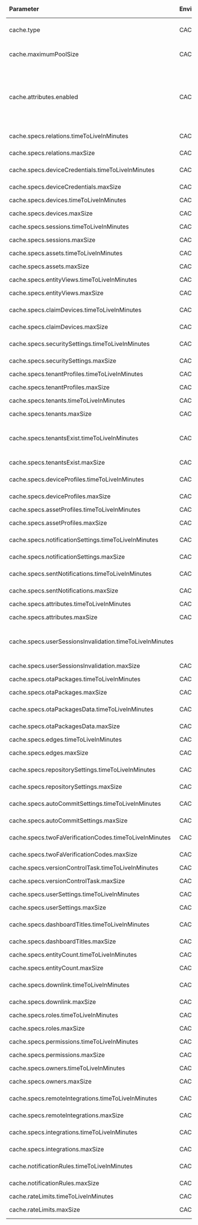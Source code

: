<table>
  <thead>
      <tr>
          <td style="width: 25%"><b>Parameter</b></td><td style="width: 30%"><b>Environment Variable</b></td><td style="width: 15%"><b>Default Value</b></td><td style="width: 30%"><b>Description</b></td>
      </tr>
  </thead>
  <tbody>
      <tr>
          <td>cache.type</td>
          <td>CACHE_TYPE</td>
          <td>caffeine</td>
          <td>Type of cache engine.Allowed values: Caffeine or Redis</td>
      </tr>
      <tr>
          <td>cache.maximumPoolSize</td>
          <td>CACHE_MAXIMUM_POOL_SIZE</td>
          <td>16</td>
          <td>Max pool size to process futures that calls the external cache</td>
      </tr>
      <tr>
          <td>cache.attributes.enabled</td>
          <td>CACHE_ATTRIBUTES_ENABLED</td>
          <td>true</td>
          <td>Make sure that if cache.type is 'redis' and cache.attributes.enabled is 'true' that you change 'maxmemory-policy' Redis config property to 'allkeys-lru', 'allkeys-lfu' or 'allkeys-random'</td>
      </tr>
      <tr>
          <td>cache.specs.relations.timeToLiveInMinutes</td>
          <td>CACHE_SPECS_RELATIONS_TTL</td>
          <td>1440</td>
          <td>Relations cache max size.</td>
      </tr>
      <tr>
          <td>cache.specs.relations.maxSize</td>
          <td>CACHE_SPECS_RELATIONS_MAX_SIZE</td>
          <td>10000</td>
          <td>maxSize: 0 means the cache is disabled</td>
      </tr>
      <tr>
          <td>cache.specs.deviceCredentials.timeToLiveInMinutes</td>
          <td>CACHE_SPECS_DEVICE_CREDENTIALS_TTL</td>
          <td>1440</td>
          <td>deviceCredentials cache TTL</td>
      </tr>
      <tr>
          <td>cache.specs.deviceCredentials.maxSize</td>
          <td>CACHE_SPECS_DEVICE_CREDENTIALS_MAX_SIZE</td>
          <td>10000</td>
          <td>maxSize: 0 means the cache is disabled</td>
      </tr>
      <tr>
          <td>cache.specs.devices.timeToLiveInMinutes</td>
          <td>CACHE_SPECS_DEVICES_TTL</td>
          <td>1440</td>
          <td>device cache TTL</td>
      </tr>
      <tr>
          <td>cache.specs.devices.maxSize</td>
          <td>CACHE_SPECS_DEVICES_MAX_SIZE</td>
          <td>10000</td>
          <td>maxSize: 0 means the cache is disabled</td>
      </tr>
      <tr>
          <td>cache.specs.sessions.timeToLiveInMinutes</td>
          <td>CACHE_SPECS_SESSIONS_TTL</td>
          <td>1440</td>
          <td>sessions cache TTL</td>
      </tr>
      <tr>
          <td>cache.specs.sessions.maxSize</td>
          <td>CACHE_SPECS_SESSIONS_MAX_SIZE</td>
          <td>10000</td>
          <td>maxSize: 0 means the cache is disabled</td>
      </tr>
      <tr>
          <td>cache.specs.assets.timeToLiveInMinutes</td>
          <td>CACHE_SPECS_ASSETS_TTL</td>
          <td>1440</td>
          <td>assets cache TTL</td>
      </tr>
      <tr>
          <td>cache.specs.assets.maxSize</td>
          <td>CACHE_SPECS_ASSETS_MAX_SIZE</td>
          <td>10000</td>
          <td>maxSize: 0 means the cache is disabled</td>
      </tr>
      <tr>
          <td>cache.specs.entityViews.timeToLiveInMinutes</td>
          <td>CACHE_SPECS_ENTITY_VIEWS_TTL</td>
          <td>1440</td>
          <td>entity view cache TTL</td>
      </tr>
      <tr>
          <td>cache.specs.entityViews.maxSize</td>
          <td>CACHE_SPECS_ENTITY_VIEWS_MAX_SIZE</td>
          <td>10000</td>
          <td>maxSize: 0 means the cache is disabled</td>
      </tr>
      <tr>
          <td>cache.specs.claimDevices.timeToLiveInMinutes</td>
          <td>CACHE_SPECS_CLAIM_DEVICES_TTL</td>
          <td>1440</td>
          <td>claim devices cache TTL</td>
      </tr>
      <tr>
          <td>cache.specs.claimDevices.maxSize</td>
          <td>CACHE_SPECS_CLAIM_DEVICES_MAX_SIZE</td>
          <td>1000</td>
          <td>maxSize: 0 means the cache is disabled</td>
      </tr>
      <tr>
          <td>cache.specs.securitySettings.timeToLiveInMinutes</td>
          <td>CACHE_SPECS_SECURITY_SETTINGS_TTL</td>
          <td>1440</td>
          <td>security settings cache TTL</td>
      </tr>
      <tr>
          <td>cache.specs.securitySettings.maxSize</td>
          <td>CACHE_SPECS_SECURITY_SETTINGS_MAX_SIZE</td>
          <td>10000</td>
          <td>maxSize: 0 means the cache is disabled</td>
      </tr>
      <tr>
          <td>cache.specs.tenantProfiles.timeToLiveInMinutes</td>
          <td>CACHE_SPECS_TENANT_PROFILES_TTL</td>
          <td>1440</td>
          <td>tenant profile cache TTL</td>
      </tr>
      <tr>
          <td>cache.specs.tenantProfiles.maxSize</td>
          <td>CACHE_SPECS_TENANT_PROFILES_MAX_SIZE</td>
          <td>10000</td>
          <td>maxSize: 0 means the cache is disabled</td>
      </tr>
      <tr>
          <td>cache.specs.tenants.timeToLiveInMinutes</td>
          <td>CACHE_SPECS_TENANTS_TTL</td>
          <td>1440</td>
          <td>tenant specs cache TTL</td>
      </tr>
      <tr>
          <td>cache.specs.tenants.maxSize</td>
          <td>CACHE_SPECS_TENANTS_MAX_SIZE</td>
          <td>10000</td>
          <td>maxSize: 0 means the cache is disabled</td>
      </tr>
      <tr>
          <td>cache.specs.tenantsExist.timeToLiveInMinutes</td>
          <td>CACHE_SPECS_TENANTS_TTL</td>
          <td>1440</td>
          <td>environment variables are intentionally the same as in 'tenants' cache to be equal</td>
      </tr>
      <tr>
          <td>cache.specs.tenantsExist.maxSize</td>
          <td>CACHE_SPECS_TENANTS_MAX_SIZE</td>
          <td>10000</td>
          <td>maxSize: 0 means the cache is disabled</td>
      </tr>
      <tr>
          <td>cache.specs.deviceProfiles.timeToLiveInMinutes</td>
          <td>CACHE_SPECS_DEVICE_PROFILES_TTL</td>
          <td>1440</td>
          <td>device profile cache TTL</td>
      </tr>
      <tr>
          <td>cache.specs.deviceProfiles.maxSize</td>
          <td>CACHE_SPECS_DEVICE_PROFILES_MAX_SIZE</td>
          <td>10000</td>
          <td>maxSize: 0 means the cache is disabled</td>
      </tr>
      <tr>
          <td>cache.specs.assetProfiles.timeToLiveInMinutes</td>
          <td>CACHE_SPECS_ASSET_PROFILES_TTL</td>
          <td>1440</td>
          <td>asset profile cache TTL</td>
      </tr>
      <tr>
          <td>cache.specs.assetProfiles.maxSize</td>
          <td>CACHE_SPECS_ASSET_PROFILES_MAX_SIZE</td>
          <td>10000</td>
          <td>maxSize: 0 means the cache is disabled</td>
      </tr>
      <tr>
          <td>cache.specs.notificationSettings.timeToLiveInMinutes</td>
          <td>CACHE_SPECS_NOTIFICATION_SETTINGS_TTL</td>
          <td>10</td>
          <td>notification settings cache TTL</td>
      </tr>
      <tr>
          <td>cache.specs.notificationSettings.maxSize</td>
          <td>CACHE_SPECS_NOTIFICATION_SETTINGS_MAX_SIZE</td>
          <td>1000</td>
          <td>maxSize: 0 means the cache is disabled</td>
      </tr>
      <tr>
          <td>cache.specs.sentNotifications.timeToLiveInMinutes</td>
          <td>CACHE_SPECS_SENT_NOTIFICATIONS_TTL</td>
          <td>1440</td>
          <td>notification specs sent notifications cache TTL</td>
      </tr>
      <tr>
          <td>cache.specs.sentNotifications.maxSize</td>
          <td>CACHE_SPECS_SENT_NOTIFICATIONS_MAX_SIZE</td>
          <td>10000</td>
          <td>maxSize: 0 means the cache is disabled</td>
      </tr>
      <tr>
          <td>cache.specs.attributes.timeToLiveInMinutes</td>
          <td>CACHE_SPECS_ATTRIBUTES_TTL</td>
          <td>1440</td>
          <td>attributes cache TTL</td>
      </tr>
      <tr>
          <td>cache.specs.attributes.maxSize</td>
          <td>CACHE_SPECS_ATTRIBUTES_MAX_SIZE</td>
          <td>100000</td>
          <td>maxSize: 0 means the cache is disabled</td>
      </tr>
      <tr>
          <td>cache.specs.userSessionsInvalidation.timeToLiveInMinutes</td>
          <td></td>
          <td>0</td>
          <td>The value of this TTL is ignored and replaced by JWT refresh token expiration time</td>
      </tr>
      <tr>
          <td>cache.specs.userSessionsInvalidation.maxSize</td>
          <td>CACHE_SPECS_USERS_UPDATE_TIME_MAX_SIZE</td>
          <td>10000</td>
          <td>maxSize: 0 means the cache is disabled</td>
      </tr>
      <tr>
          <td>cache.specs.otaPackages.timeToLiveInMinutes</td>
          <td>CACHE_SPECS_OTA_PACKAGES_TTL</td>
          <td>60</td>
          <td>ota updates cache TTL</td>
      </tr>
      <tr>
          <td>cache.specs.otaPackages.maxSize</td>
          <td>CACHE_SPECS_OTA_PACKAGES_MAX_SIZE</td>
          <td>10</td>
          <td>maxSize: 0 means the cache is disabled</td>
      </tr>
      <tr>
          <td>cache.specs.otaPackagesData.timeToLiveInMinutes</td>
          <td>CACHE_SPECS_OTA_PACKAGES_DATA_TTL</td>
          <td>60</td>
          <td>ota packages data cache TTL</td>
      </tr>
      <tr>
          <td>cache.specs.otaPackagesData.maxSize</td>
          <td>CACHE_SPECS_OTA_PACKAGES_DATA_MAX_SIZE</td>
          <td>10</td>
          <td>maxSize: 0 means the cache is disabled</td>
      </tr>
      <tr>
          <td>cache.specs.edges.timeToLiveInMinutes</td>
          <td>CACHE_SPECS_EDGES_TTL</td>
          <td>1440</td>
          <td>edges cache TTL</td>
      </tr>
      <tr>
          <td>cache.specs.edges.maxSize</td>
          <td>CACHE_SPECS_EDGES_MAX_SIZE</td>
          <td>10000</td>
          <td>maxSize: 0 means the cache is disabled</td>
      </tr>
      <tr>
          <td>cache.specs.repositorySettings.timeToLiveInMinutes</td>
          <td>CACHE_SPECS_REPOSITORY_SETTINGS_TTL</td>
          <td>1440</td>
          <td>VC repository settings cache TTL</td>
      </tr>
      <tr>
          <td>cache.specs.repositorySettings.maxSize</td>
          <td>CACHE_SPECS_REPOSITORY_SETTINGS_MAX_SIZE</td>
          <td>10000</td>
          <td>maxSize: 0 means the cache is disabled</td>
      </tr>
      <tr>
          <td>cache.specs.autoCommitSettings.timeToLiveInMinutes</td>
          <td>CACHE_SPECS_AUTO_COMMIT_SETTINGS_TTL</td>
          <td>1440</td>
          <td>VC autocommit settings cache TTL</td>
      </tr>
      <tr>
          <td>cache.specs.autoCommitSettings.maxSize</td>
          <td>CACHE_SPECS_AUTO_COMMIT_SETTINGS_MAX_SIZE</td>
          <td>10000</td>
          <td>maxSize: 0 means the cache is disabled</td>
      </tr>
      <tr>
          <td>cache.specs.twoFaVerificationCodes.timeToLiveInMinutes</td>
          <td>CACHE_SPECS_TWO_FA_VERIFICATION_CODES_TTL</td>
          <td>60</td>
          <td>2FA verification codes cache TTL</td>
      </tr>
      <tr>
          <td>cache.specs.twoFaVerificationCodes.maxSize</td>
          <td>CACHE_SPECS_TWO_FA_VERIFICATION_CODES_MAX_SIZE</td>
          <td>100000</td>
          <td>maxSize: 0 means the cache is disabled</td>
      </tr>
      <tr>
          <td>cache.specs.versionControlTask.timeToLiveInMinutes</td>
          <td>CACHE_SPECS_VERSION_CONTROL_TASK_TTL</td>
          <td>5</td>
          <td>VC tasks cache TTL</td>
      </tr>
      <tr>
          <td>cache.specs.versionControlTask.maxSize</td>
          <td>CACHE_SPECS_VERSION_CONTROL_TASK_MAX_SIZE</td>
          <td>100000</td>
          <td>maxSize: 0 means the cache is disabled</td>
      </tr>
      <tr>
          <td>cache.specs.userSettings.timeToLiveInMinutes</td>
          <td>CACHE_SPECS_USER_SETTINGS_TTL</td>
          <td>1440</td>
          <td>user settings cache TTL</td>
      </tr>
      <tr>
          <td>cache.specs.userSettings.maxSize</td>
          <td>CACHE_SPECS_USER_SETTINGS_MAX_SIZE</td>
          <td>100000</td>
          <td>maxSize: 0 means the cache is disabled</td>
      </tr>
      <tr>
          <td>cache.specs.dashboardTitles.timeToLiveInMinutes</td>
          <td>CACHE_SPECS_DASHBOARD_TITLES_TTL</td>
          <td>1440</td>
          <td>dashboard titles cache TTL</td>
      </tr>
      <tr>
          <td>cache.specs.dashboardTitles.maxSize</td>
          <td>CACHE_SPECS_DASHBOARD_TITLES_MAX_SIZE</td>
          <td>100000</td>
          <td>maxSize: 0 means the cache is disabled</td>
      </tr>
      <tr>
          <td>cache.specs.entityCount.timeToLiveInMinutes</td>
          <td>CACHE_SPECS_ENTITY_COUNT_TTL</td>
          <td>1440</td>
          <td>entity count cache TTL</td>
      </tr>
      <tr>
          <td>cache.specs.entityCount.maxSize</td>
          <td>CACHE_SPECS_ENTITY_COUNT_MAX_SIZE</td>
          <td>100000</td>
          <td>maxSize: 0 means the cache is disabled</td>
      </tr>
      <tr>
          <td>cache.specs.downlink.timeToLiveInMinutes</td>
          <td>CACHE_SPECS_DOWNLINK_TTL</td>
          <td>1440</td>
          <td>Downlink converter cache specs TTL</td>
      </tr>
      <tr>
          <td>cache.specs.downlink.maxSize</td>
          <td>CACHE_SPECS_DOWNLINK_MAX_SIZE</td>
          <td>100000</td>
          <td>maxSize: 0 means the cache is disabled</td>
      </tr>
      <tr>
          <td>cache.specs.roles.timeToLiveInMinutes</td>
          <td>CACHE_SPECS_ROLES_TTL</td>
          <td>1440</td>
          <td>roles cache TTL</td>
      </tr>
      <tr>
          <td>cache.specs.roles.maxSize</td>
          <td>CACHE_SPECS_ROLES_MAX_SIZE</td>
          <td>10000</td>
          <td>maxSize: 0 means the cache is disabled</td>
      </tr>
      <tr>
          <td>cache.specs.permissions.timeToLiveInMinutes</td>
          <td>CACHE_SPECS_PERMISSIONS_TTL</td>
          <td>1440</td>
          <td>permissions cache TTL</td>
      </tr>
      <tr>
          <td>cache.specs.permissions.maxSize</td>
          <td>CACHE_SPECS_PERMISSIONS_MAX_SIZE</td>
          <td>10000</td>
          <td>maxSize: 0 means the cache is disabled</td>
      </tr>
      <tr>
          <td>cache.specs.owners.timeToLiveInMinutes</td>
          <td>CACHE_SPECS_OWNERS_TTL</td>
          <td>1440</td>
          <td>owners cache TTL</td>
      </tr>
      <tr>
          <td>cache.specs.owners.maxSize</td>
          <td>CACHE_SPECS_OWNERS_MAX_SIZE</td>
          <td>100000</td>
          <td>maxSize: 0 means the cache is disabled</td>
      </tr>
      <tr>
          <td>cache.specs.remoteIntegrations.timeToLiveInMinutes</td>
          <td>CACHE_SPECS_REMOTE_INTEGRATIONS_TTL</td>
          <td>1440</td>
          <td>remote integrations cache specs TTL</td>
      </tr>
      <tr>
          <td>cache.specs.remoteIntegrations.maxSize</td>
          <td>CACHE_SPECS_REMOTE_INTEGRATIONS_MAX_SIZE</td>
          <td>10000</td>
          <td>maxSize: 0 means the cache is disabled</td>
      </tr>
      <tr>
          <td>cache.specs.integrations.timeToLiveInMinutes</td>
          <td>CACHE_SPECS_INTEGRATIONS_TTL</td>
          <td>1440</td>
          <td>integrations cache specs TTL</td>
      </tr>
      <tr>
          <td>cache.specs.integrations.maxSize</td>
          <td>CACHE_SPECS_INTEGRATIONS_MAX_SIZE</td>
          <td>10000</td>
          <td>maxSize: 0 means the cache is disabled</td>
      </tr>
      <tr>
          <td>cache.notificationRules.timeToLiveInMinutes</td>
          <td>CACHE_SPECS_NOTIFICATION_RULES_TTL</td>
          <td>30</td>
          <td>notification rules cache TTL</td>
      </tr>
      <tr>
          <td>cache.notificationRules.maxSize</td>
          <td>CACHE_SPECS_NOTIFICATION_RULES_MAX_SIZE</td>
          <td>1000</td>
          <td>maxSize: 0 means the cache is disabled</td>
      </tr>
      <tr>
          <td>cache.rateLimits.timeToLiveInMinutes</td>
          <td>CACHE_SPECS_RATE_LIMITS_TTL</td>
          <td>60</td>
          <td>rate limits cache TTL</td>
      </tr>
      <tr>
          <td>cache.rateLimits.maxSize</td>
          <td>CACHE_SPECS_RATE_LIMITS_MAX_SIZE</td>
          <td>100000</td>
          <td>maxSize: 0 means the cache is disabled</td>
      </tr>
  </tbody>
</table>
